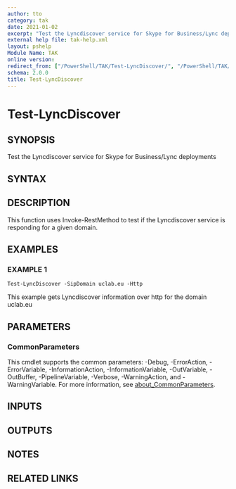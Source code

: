 ```yaml
---
author: tto
category: tak
date: 2021-01-02
excerpt: "Test the Lyncdiscover service for Skype for Business/Lync deployments"
external help file: tak-help.xml
layout: pshelp
Module Name: TAK
online version:
redirect_from: ["/PowerShell/TAK/Test-LyncDiscover/", "/PowerShell/TAK/test-lyncdiscover/", "/PowerShell/test-lyncdiscover/"]
schema: 2.0.0
title: Test-LyncDiscover
---
```


# Test-LyncDiscover

## SYNOPSIS
Test the Lyncdiscover service for Skype for Business/Lync deployments

## SYNTAX

## DESCRIPTION
This function uses Invoke-RestMethod to test if the Lyncdiscover service is responding for a given domain.

## EXAMPLES

### EXAMPLE 1
```
Test-LyncDiscover -SipDomain uclab.eu -Http
```

This example gets Lyncdiscover information over http for the domain uclab.eu

## PARAMETERS

### CommonParameters
This cmdlet supports the common parameters: -Debug, -ErrorAction, -ErrorVariable, -InformationAction, -InformationVariable, -OutVariable, -OutBuffer, -PipelineVariable, -Verbose, -WarningAction, and -WarningVariable. For more information, see [about_CommonParameters](http://go.microsoft.com/fwlink/?LinkID=113216).

## INPUTS

## OUTPUTS

## NOTES

## RELATED LINKS
